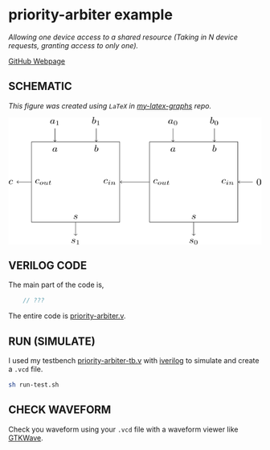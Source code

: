 # priority-arbiter example

_Allowing one device access to a shared resource (Taking in N device
requests, granting access to only one)._

[GitHub Webpage](https://jeffdecola.github.io/my-systemverilog-examples/)

## SCHEMATIC

_This figure was created using `LaTeX` in
[my-latex-graphs](https://github.com/JeffDeCola/my-latex-graphs/tree/master/mathematics/applied/electrical-engineering/logic/priority-arbiter)
repo._

<p align="center">
    <img src="svgs/priority-arbiter.svg"
    align="middle"
</p>

## VERILOG CODE

The main part of the code is,

```verilog
    // ???
```

The entire code is
[priority-arbiter.v](priority-arbiter.v).

## RUN (SIMULATE)

I used my testbench
[priority-arbiter-tb.v](priority-arbiter-tb.v) with
[iverilog](https://github.com/JeffDeCola/my-cheat-sheets/tree/master/hardware/tools/simulation/iverilog-cheat-sheet)
to simulate and create a `.vcd` file.

```bash
sh run-test.sh
```

## CHECK WAVEFORM

Check you waveform using your `.vcd` file with a waveform viewer like
[GTKWave](https://github.com/JeffDeCola/my-cheat-sheets/tree/master/hardware/tools/simulation/gtkwave-cheat-sheet).
